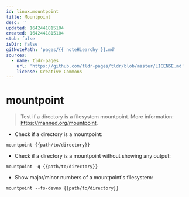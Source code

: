 ```yaml
---
id: linux.mountpoint
title: Mountpoint
desc: ''
updated: 1642441815104
created: 1642441815104
stub: false
isDir: false
gitNotePath: 'pages/{{ noteHiearchy }}.md'
sources:
  - name: tldr-pages
    url: 'https://github.com/tldr-pages/tldr/blob/master/LICENSE.md'
    license: Creative Commons
---
```

# mountpoint

> Test if a directory is a filesystem mountpoint.
> More information: <https://manned.org/mountpoint>.

- Check if a directory is a mountpoint:

`mountpoint {{path/to/directory}}`

- Check if a directory is a mountpoint without showing any output:

`mountpoint -q {{path/to/directory}}`

- Show major/minor numbers of a mountpoint's filesystem:

`mountpoint --fs-devno {{path/to/directory}}`

